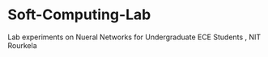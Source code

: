 # Soft-Computing-Lab
Lab experiments on Nueral Networks for Undergraduate ECE Students , NIT Rourkela
